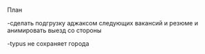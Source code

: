 План

-сделать подгрузку аджаксом
следующих вакансий и резюме и
анимировать выезд со стороны 

-typus не сохраняет города
